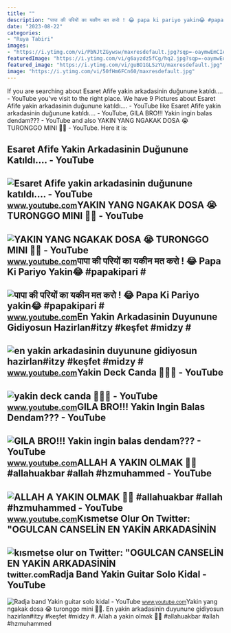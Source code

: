 ```yaml
---
title: ""
description: "पापा की परियों का यकीन मत करो ! 😂 papa ki pariyo yakin😂 #papakipari #"
date: "2023-08-22"
categories:
- "Ruya Tabiri"
images:
- "https://i.ytimg.com/vi/PbNJtZGywsw/maxresdefault.jpg?sqp=-oaymwEmCIAKENAF8quKqQMa8AEB-AH-CYAC0AWKAgwIABABGE8gWihlMA8=&amp;rs=AOn4CLBioVTmN749Lyx9W1y-GBhF3T0FCg"
featuredImage: "https://i.ytimg.com/vi/g6ayzdz5fCg/hq2.jpg?sqp=-oaymwEoCOADEOgC8quKqQMcGADwAQH4Ac4FgAKACooCDAgAEAEYNSA6KH8wDw==&amp;rs=AOn4CLAi3qLCCuHhU-MbueAJaI_F79uH_w"
featured_image: "https://i.ytimg.com/vi/guBO1GLSzYU/maxresdefault.jpg"
image: "https://i.ytimg.com/vi/50fHm6FCn60/maxresdefault.jpg"
---
```


If you are searching about Esaret Afife yakin arkadasinin duğunune katıldı.... - YouTube you've visit to the right place. We have 9 Pictures about Esaret Afife yakin arkadasinin duğunune katıldı.... - YouTube like Esaret Afife yakin arkadasinin duğunune katıldı.... - YouTube, GILA BRO!!! Yakin ingin balas dendam??? - YouTube and also YAKIN YANG NGAKAK DOSA 😭 TURONGGO MINI 🫵🤣 - YouTube. Here it is:

Esaret Afife Yakin Arkadasinin Duğunune Katıldı.... - YouTube
-------------------------------------------------------------

 ![Esaret Afife yakin arkadasinin duğunune katıldı.... - YouTube](https://i.ytimg.com/vi/2w0nklekzcE/maxresdefault.jpg?sqp=-oaymwEmCIAKENAF8quKqQMa8AEB-AHOBYAC0AWKAgwIABABGHIgTyg6MA8=&rs=AOn4CLDGv9JAD_zvCpG9EPejJiPQMwyelg) <small>www.youtube.com</small>YAKIN YANG NGAKAK DOSA 😭 TURONGGO MINI 🫵🤣 - YouTube
---------------------------------------------------

 ![YAKIN YANG NGAKAK DOSA 😭 TURONGGO MINI 🫵🤣 - YouTube](https://i.ytimg.com/vi/g6ayzdz5fCg/hq2.jpg?sqp=-oaymwEoCOADEOgC8quKqQMcGADwAQH4Ac4FgAKACooCDAgAEAEYNSA6KH8wDw==&rs=AOn4CLAi3qLCCuHhU-MbueAJaI_F79uH_w) <small>www.youtube.com</small>पापा की परियों का यकीन मत करो ! 😂 Papa Ki Pariyo Yakin😂 #papakipari #
---------------------------------------------------------------------

 ![पापा की परियों का यकीन मत करो ! 😂 Papa Ki Pariyo yakin😂 #papakipari #](https://i.ytimg.com/vi/fCG4Uz_iONg/maxresdefault.jpg?sqp=-oaymwEoCIAKENAF8quKqQMcGADwAQH4AYwCgALgA4oCDAgAEAEYSSBlKEwwDw==&rs=AOn4CLB0QtPj6Wvw85ikPwCydXDu5QZFfQ) <small>www.youtube.com</small>En Yakin Arkadasinin Duyunune Gidiyosun Hazirlan#itzy #keşfet #midzy #
----------------------------------------------------------------------

 ![en yakin arkadasinin duyunune gidiyosun hazirlan#itzy #keşfet #midzy #](https://i.ytimg.com/vi/guBO1GLSzYU/maxresdefault.jpg) <small>www.youtube.com</small>Yakin Deck Canda 🗿🗿🗿 - YouTube
------------------------------

 ![yakin deck canda 🗿🗿🗿 - YouTube](https://i.ytimg.com/vi/PbNJtZGywsw/maxresdefault.jpg?sqp=-oaymwEmCIAKENAF8quKqQMa8AEB-AH-CYAC0AWKAgwIABABGE8gWihlMA8=&rs=AOn4CLBioVTmN749Lyx9W1y-GBhF3T0FCg) <small>www.youtube.com</small>GILA BRO!!! Yakin Ingin Balas Dendam??? - YouTube
-------------------------------------------------

 ![GILA BRO!!! Yakin ingin balas dendam??? - YouTube](https://i.ytimg.com/vi/50fHm6FCn60/maxresdefault.jpg) <small>www.youtube.com</small>ALLAH A YAKIN OLMAK 🌹🤎 #allahuakbar #allah #hzmuhammed - YouTube
----------------------------------------------------------------

 ![ALLAH A YAKIN OLMAK 🌹🤎 #allahuakbar #allah #hzmuhammed - YouTube](https://i.ytimg.com/vi/KWgfg4nDNGM/maxres2.jpg?sqp=-oaymwEoCIAKENAF8quKqQMcGADwAQH4Ac4FgAKACooCDAgAEAEYciA-KFMwDw==&rs=AOn4CLAT-2V9Z76FCg3OCDgaDSRFZa2CvQ) <small>www.youtube.com</small>Kısmetse Olur On Twitter: "OGULCAN CANSELİN EN YAKİN ARKADASİNİN
----------------------------------------------------------------

 ![kısmetse olur on Twitter: "OGULCAN CANSELİN EN YAKİN ARKADASİNİN](https://pbs.twimg.com/media/FkFiCgLXgAEux05.jpg:large) <small>twitter.com</small>Radja Band Yakin Guitar Solo Kidal - YouTube
--------------------------------------------

 ![Radja band Yakin guitar solo kidal - YouTube](https://i.ytimg.com/vi/KRDsydyGqtE/maxresdefault.jpg?sqp=-oaymwEmCIAKENAF8quKqQMa8AEB-AH-DoACuAiKAgwIABABGGUgVyhNMA8=&rs=AOn4CLBB_c0kt0y956tqxrMgADyAqW4fCg) <small>www.youtube.com</small>Yakin yang ngakak dosa 😭 turonggo mini 🫵🤣. En yakin arkadasinin duyunune gidiyosun hazirlan#itzy #keşfet #midzy #. Allah a yakin olmak 🌹🤎 #allahuakbar #allah #hzmuhammed
